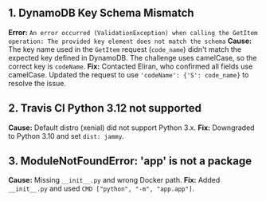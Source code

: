 ## 1. DynamoDB Key Schema Mismatch

**Error:** `An error occurred (ValidationException) when calling the GetItem operation: The provided key element does not match the schema`
**Cause:** The key name used in the `GetItem` request (`code_name`) didn't match the expected key defined in DynamoDB. The challenge uses camelCase, so the correct key is `codeName`.
**Fix:** Contacted Eliran, who confirmed all fields use camelCase. Updated the request to use `'codeName': {'S': code_name}` to resolve the issue.

## 2. Travis CI Python 3.12 not supported

**Cause:** Default distro (xenial) did not support Python 3.x.
**Fix:** Downgraded to Python 3.10 and set `dist: jammy`.

## 3. ModuleNotFoundError: 'app' is not a package

**Cause:** Missing `__init__.py` and wrong Docker path.
**Fix:** Added `__init__.py` and used `CMD ["python", "-m", "app.app"]`.
